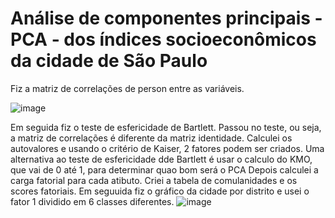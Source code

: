 # Análise de componentes principais - PCA - dos índices socioeconômicos da cidade de São Paulo

Fiz a matriz de correlações de person entre as variáveis.

![image](https://github.com/user-attachments/assets/9bce0e7a-b7e0-479e-b691-197b8f14163d)

Em seguida fiz o teste de esfericidade de Bartlett. Passou no teste, ou seja, a matriz de correlações é diferente da matriz identidade. Calculei os autovalores e usando o critério de Kaiser, 2 fatores podem ser criados. 
Uma alternativa ao teste de esfericidade dde Bartlett é usar o calculo do KMO, que vai de 0 até 1, para determinar quao bom será o PCA
Depois calculei a carga fatorial para cada atibuto. Criei a tabela de comulanidades e os scores fatoriais. 
Em seguuida fiz o gráfico da cidade por distrito e usei o fator 1 dividido em 6 classes diferentes.
![image](https://github.com/user-attachments/assets/1790938a-98a1-4b0c-b45d-fda4a7e1618a)
